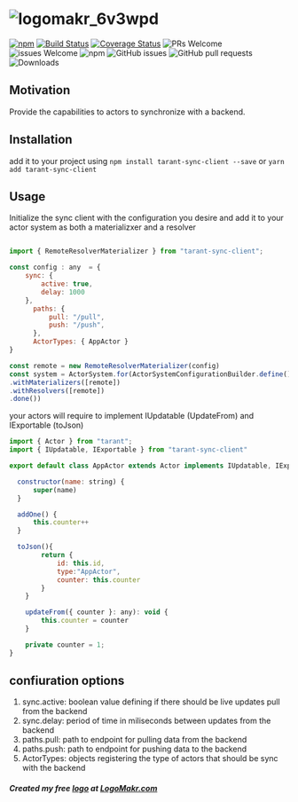 # ![logomakr_6v3wpd](https://user-images.githubusercontent.com/3071208/50819653-ffa3f480-132a-11e9-9dea-259242f7bae8.png)


[![npm](https://img.shields.io/npm/v/tarant-sync-client.svg)](https://www.npmjs.com/package/tarant-sync-client)
[![Build Status](https://travis-ci.org/tarantx/tarant-sync-client.svg?branch=master)](https://travis-ci.org/tarantx/tarant-sync-client)
[![Coverage Status](https://coveralls.io/repos/github/tarantx/tarant-sync-client/badge.svg?branch=master)](https://coveralls.io/github/tarantx/tarant-sync-client?branch=master)
![PRs Welcome](https://img.shields.io/badge/PRs-welcome-brightgreen.svg)
![issues Welcome](https://img.shields.io/badge/issues-welcome-brightgreen.svg)
![npm](https://img.shields.io/npm/l/tarant-sync-client.svg)
![GitHub issues](https://img.shields.io/github/issues/tarantx/tarant-sync-client.svg)
![GitHub pull requests](https://img.shields.io/github/issues-pr/tarantx/tarant-sync-client.svg)
![Downloads](https://img.shields.io/npm/dt/tarant-sync-client.svg)

## Motivation

Provide the capabilities to actors to synchronize with a backend.

## Installation

add it to your project using `npm install tarant-sync-client --save` or `yarn add tarant-sync-client`

## Usage

Initialize the sync client with the configuration you desire and add it to your actor system as both a materializxer and a resolver

```js

import { RemoteResolverMaterializer } from "tarant-sync-client";

const config : any  = {
    sync: {
        active: true,
        delay: 1000
    },
      paths: {
          pull: "/pull", 
          push: "/push", 
      },
      ActorTypes: { AppActor }
}

const remote = new RemoteResolverMaterializer(config)
const system = ActorSystem.for(ActorSystemConfigurationBuilder.define()
.withMaterializers([remote])
.withResolvers([remote])
.done()) 
```

your actors will require to implement IUpdatable (UpdateFrom) and IExportable (toJson)

```js
import { Actor } from "tarant";
import { IUpdatable, IExportable } from "tarant-sync-client"

export default class AppActor extends Actor implements IUpdatable, IExportable {

  constructor(name: string) {
      super(name)
  }

  addOne() {
      this.counter++
  }

  toJson(){
        return {
            id: this.id,
            type:"AppActor",
            counter: this.counter
        }
    }

    updateFrom({ counter }: any): void {
        this.counter = counter
    }

    private counter = 1; 
}

```
## confiuration options
    
1. sync.active: boolean value defining if there should be live updates pull from the backend
2. sync.delay: period of time in miliseconds between updates from the backend
3. paths.pull: path to endpoint for pulling data from the backend
3. paths.push: path to endpoint for pushing data to the backend
4. ActorTypes: objects registering the type of actors that should be sync with the backend 

##### Created my free [logo](https://logomakr.com/6v3WPd) at <a href="http://logomakr.com" title="Logo Makr">LogoMakr.com</a> 